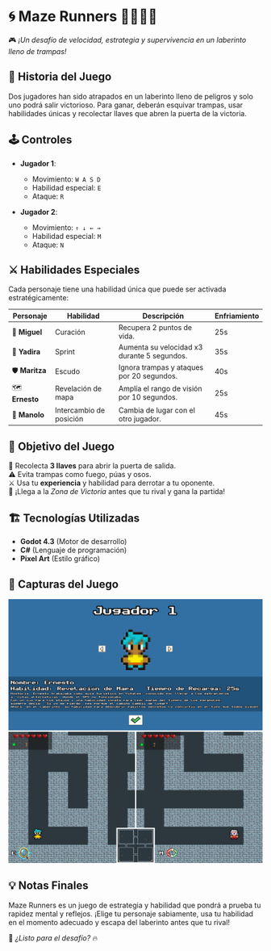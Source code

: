 # 🌀 Maze Runners 🏃‍♂️🏃‍♀️

🎮 *¡Un desafío de velocidad, estrategia y supervivencia en un laberinto lleno de trampas!*  

## 📜 Historia del Juego
Dos jugadores han sido atrapados en un laberinto lleno de peligros y solo uno podrá salir victorioso. Para ganar, deberán esquivar trampas, usar habilidades únicas y recolectar llaves que abren la puerta de la victoria. 

## 🕹️ Controles
- **Jugador 1**:
  - Movimiento: `W A S D`
  - Habilidad especial: `E`
  - Ataque: `R`

- **Jugador 2**:
  - Movimiento: `↑ ↓ ← →`
  - Habilidad especial: `M`
  - Ataque: `N`

## ⚔️ Habilidades Especiales
Cada personaje tiene una habilidad única que puede ser activada estratégicamente:

| Personaje  | Habilidad | Descripción | Enfriamiento |
|------------|-----------|-------------|-------------|
| 🏥 **Miguel** | Curación | Recupera 2 puntos de vida. | 25s |
| 🏃 **Yadira** | Sprint | Aumenta su velocidad x3 durante 5 segundos. | 35s |
| 🛡️ **Maritza** | Escudo | Ignora trampas y ataques por 20 segundos. | 40s |
| 🗺️ **Ernesto** | Revelación de mapa | Amplía el rango de visión por 10 segundos. | 25s |
| 🔄 **Manolo** | Intercambio de posición | Cambia de lugar con el otro jugador. | 45s |

## 🚀 Objetivo del Juego
🔑 Recolecta **3 llaves** para abrir la puerta de salida.  
⚠️ Evita trampas como fuego, púas y osos.  
⚔️ Usa tu **experiencia** y habilidad para derrotar a tu oponente.  
🎯 ¡Llega a la *Zona de Victoria* antes que tu rival y gana la partida!

## 🏗️ Tecnologías Utilizadas
- **Godot 4.3** (Motor de desarrollo)
- **C#** (Lenguaje de programación)
- **Pixel Art** (Estilo gráfico)

## 📸 Capturas del Juego 
![Menú de selección de Personajes](Imagenes/Capturas/SeleccionPersonajes.png)
![Inicio del Juego](Imagenes/Capturas/InicioJuego.png)

## 💡 Notas Finales
Maze Runners es un juego de estrategia y habilidad que pondrá a prueba tu rapidez mental y reflejos. ¡Elige tu personaje sabiamente, usa tu habilidad en el momento adecuado y escapa del laberinto antes que tu rival!  

📢 *¿Listo para el desafío?* 🔥
